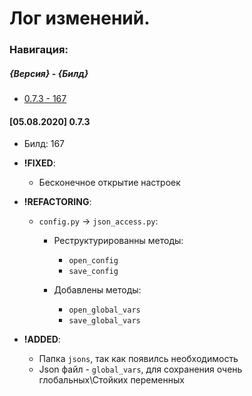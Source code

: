 # Лог изменений.
### Навигация:
##### {Версия} - {Билд}
* [0.7.3 - 167](https://github.com/SantaSpeen/BotClient.Python/blob/master/CHANGELOG.md#05082020-073)

#### [05.08.2020] 0.7.3 
* Билд: 167

* **!FIXED**:
    * Бесконечное открытие настроек
    
* **!REFACTORING**:
    * `config.py` -> `json_access.py`:
        * Реструктурированны методы:
            * `open_config`
            * `save_config`
            
        * Добавлены методы:
            * `open_global_vars`
            * `save_global_vars`
            
* **!ADDED**:
    * Папка `jsons`, так как появилсь необходимость
    * Json файл - `global_vars`, для сохранения очень глобальных\Стойких переменных
